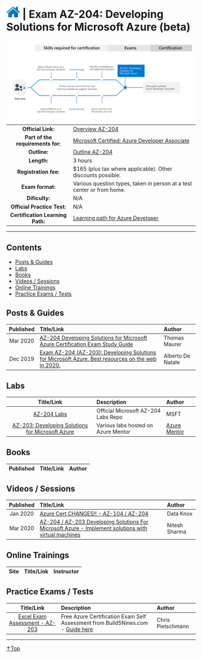 # [![Home](/img/home.png)](certifications.md "Overview Certifications") | Exam AZ-204: Developing Solutions for Microsoft Azure (beta)
![Cert](/img/az-204.png)

|                                   |                                                                                                                         |
| :-------------------------------: | :---------------------------------------------------------------------------------------------------------------------- |
|        **Official Link:**         | [Overview AZ-204](https://docs.microsoft.com/en-us/learn/certifications/exams/AZ-204)                                   |
| **Part of the requirements for:** | [Microsoft Certified: Azure Developer Associate](https://docs.microsoft.com/en-us/learn/certifications/azure-developer) |
|           **Outline:**            | [Outline AZ-204](https://query.prod.cms.rt.microsoft.com/cms/api/am/binary/RE4oZ7B)                                     |
|            **Length:**            | 3 hours                                                                                                                 |
|       **Registration fee:**       | $165 (plus tax where applicable).  Other discounts possible.                                                            |
|         **Exam format:**          | Various question types, taken in person at a test center or from home.                                                  |
|          **Dificulty:**           | N/A                                                                                                                     |
|    **Official Practice Test:**    | N/A                                                                                                                     |
| **Certification Learning Path:**  | [Learning path for Azure Developer](https://query.prod.cms.rt.microsoft.com/cms/api/am/binary/RWtQqM)                   |


___

## Contents
- [Posts & Guides](#posts-&-guides)
- [Labs](#labs)
- [Books](#books)
- [Videos / Sessions](#videos-/-sessions)
- [Online Trainings](#online-trainings)
- [Practice Exams / Tests](#practice-exams-/-tests)


## Posts & Guides
| Published | Title/Link                                                                                                                                                                                                                                  | Author            |
| :-------: | :------------------------------------------------------------------------------------------------------------------------------------------------------------------------------------------------------------------------------------------ | :---------------- |
| Mar 2020  | [AZ-204 Developing Solutions for Microsoft Azure Certification Exam Study Guide](https://www.thomasmaurer.ch/2020/03/az-204-study-guide-developing-solutions-for-microsoft-azure/)                                                          | Thomas Maurer     |
| Dec 2019  | [Exam AZ-204 (AZ-203): Developing Solutions for Microsoft Azure. Best resources on the web in 2020.](https://medium.com/@the.green.man/exam-az-203-developing-solutions-for-microsoft-azure-best-resources-on-the-web-in-2020-23c10679b0d2) | Alberto De Natale |



## Labs
|                                                           Title/Link                                                           | Description                         | Author                                             |
| :----------------------------------------------------------------------------------------------------------------------------: | :---------------------------------- | :------------------------------------------------- |
|                [AZ-204 Labs](https://github.com/MicrosoftLearning/AZ-204-DevelopingSolutionsforMicrosoftAzure)                 | Official Microsoft AZ-204 Labs Repo | MSFT                                               |
| [AZ-203: Developing Solutions for Microsoft Azure](https://github.com/AzureMentor/AZ-203-DevelopingSolutionsforMicrosoftAzure) | Various labs hosted on Azure Mentor | [Azure Mentor](https://azurementor.wordpress.com/) |


## Books
| Published | Title/Link | Author |
| :-------: | :--------- | :----- |



## Videos / Sessions
| Published | Title/Link                                                                                                                                          | Author        |
| :-------: | :-------------------------------------------------------------------------------------------------------------------------------------------------- | :------------ |
| Jan 2020  | [Azure Cert CHANGES!! - AZ-104 / AZ-204](https://www.youtube.com/watch?v=Zuxr0rvVgLU)                                                               | Data Knox     |
| Mar 2020  | [AZ-204 / AZ-203 Developing Solutions For Microsoft Azure - Implement solutions with virtual machines](https://www.youtube.com/watch?v=Wjn6hvZPGDY) | Nitesh Sharma |

## Online Trainings
| Site  | Title/Link | Instructor |
| :---: | :--------- | :--------- |


## Practice Exams / Tests
|                                                                            Title/Link                                                                             | Description                                                                                                                                     | Author            |
| :---------------------------------------------------------------------------------------------------------------------------------------------------------------: | :---------------------------------------------------------------------------------------------------------------------------------------------- | :---------------- |
| [Excel Exam Assessment - AZ-203](https://github.com/Build5Nines/exam-assessments/blob/master/Assessments/Exam-Msft-AZ-203-Self-Assessment-Build5Nines.xlsx?raw=1) | Free Azure Certification Exam Self Assessment from Build5Nines.com  - [Guide here](https://build5nines.com/free-oss-exam-self-assessment-tool/) | Chris Pietschmann |

___
 <a href="#top" title="Back to the top.">↑Top</a>
